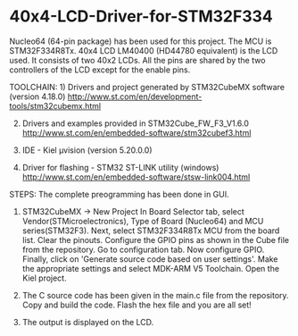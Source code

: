 # 40x4-LCD-Driver-for-STM32F334

Nucleo64 (64-pin package) has been used for this project. The MCU is STM32F334R8Tx. 40x4 LCD LM40400 (HD44780 equivalent) is the LCD used. It consists of two 40x2 LCDs. All the pins are shared by the two controllers of the LCD except for the enable pins.

TOOLCHAIN: 1) Drivers and project generated by STM32CubeMX software (version 4.18.0) http://www.st.com/en/development-tools/stm32cubemx.html

2) Drivers and examples provided in STM32Cube_FW_F3_V1.6.0 http://www.st.com/en/embedded-software/stm32cubef3.html

3) IDE - Kiel µvision (version 5.20.0.0)

4) Driver for flashing - STM32 ST-LINK utility (windows) http://www.st.com/en/embedded-software/stsw-link004.html

STEPS: The complete preogramming has been done in GUI.

1) STM32CubeMX -> New Project In Board Selector tab, select Vendor(STMicroelectronics), Type of Board (Nucleo64) and MCU series(STM32F3). Next, select STM32F334R8Tx MCU from the board list. Clear the pinouts. Configure the GPIO pins as shown in the Cube file from the repository. Go to configuration tab. Now configure GPIO. Finally, click on 'Generate source code based on user settings'. Make the appropriate settings and select MDK-ARM V5 Toolchain. Open the Kiel project.

2) The C source code has been given in the main.c file from the repository. Copy and build the code. Flash the hex file and you are all set!

3) The output is displayed on the LCD.
